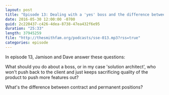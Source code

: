 ```yaml
---
layout: post
title: "Episode 13: Dealing with a 'yes' boss and the difference between contract and permanent positions"
date: 2016-05-30 12:00:00 -0700
guid: 2c220437-c426-4dea-8738-47ea432f6e95
duration: "25:33"
length: 37945259
file: "http://thesmithfam.org/podcasts/sse-013.mp3?rss=true"
categories: episode
---
```






In episode 13, Jamison and  Dave answer these questions:

What should you do about a boss, or in my case 'solution architect', who won't push back to the client and just keeps sacrificing quality of the product to push more features out?

What's the difference between contract and permanent positions?



